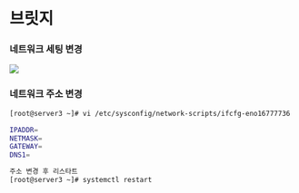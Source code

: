# 브릿지



### 네트워크 세팅 변경

![](.\img\netsetting.PNG)



### 네트워크 주소 변경

```bash
[root@server3 ~]# vi /etc/sysconfig/network-scripts/ifcfg-eno16777736

IPADDR=
NETMASK=
GATEWAY=
DNS1=

주소 변경 후 리스타트
[root@server3 ~]# systemctl restart

```




